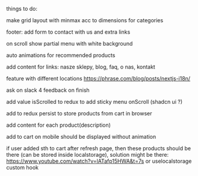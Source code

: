 things to do:

make grid layout with minmax acc to dimensions for categories

footer: add form to contact with us and extra links

on scroll show partial menu with white background

auto animations for recommended products

add content for links: nasze sklepy, blog, faq, o nas, kontakt

feature with different locations https://phrase.com/blog/posts/nextjs-i18n/

ask on slack 4 feedback on finish

add value isScrolled to redux to add sticky menu onScroll (shadcn ui ?)

add to redux persist to store products from cart in browser

add content for each product(description)

add to cart on mobile should be displayed without animation

if user added sth to cart after refresh page, then these products should be there (can be stored inside localstorage), solution might be there:
https://www.youtube.com/watch?v=lATafp15HWA&t=7s
or uselocalstorage custom hook
